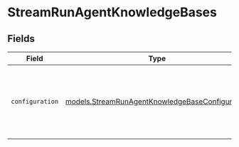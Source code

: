 # StreamRunAgentKnowledgeBases


## Fields

| Field                                                                                                    | Type                                                                                                     | Required                                                                                                 | Description                                                                                              |
| -------------------------------------------------------------------------------------------------------- | -------------------------------------------------------------------------------------------------------- | -------------------------------------------------------------------------------------------------------- | -------------------------------------------------------------------------------------------------------- |
| `configuration`                                                                                          | [models.StreamRunAgentKnowledgeBaseConfiguration](../models/streamrunagentknowledgebaseconfiguration.md) | :heavy_check_mark:                                                                                       | Defines the configuration settings which can either be for a user message or a text entry.               |
